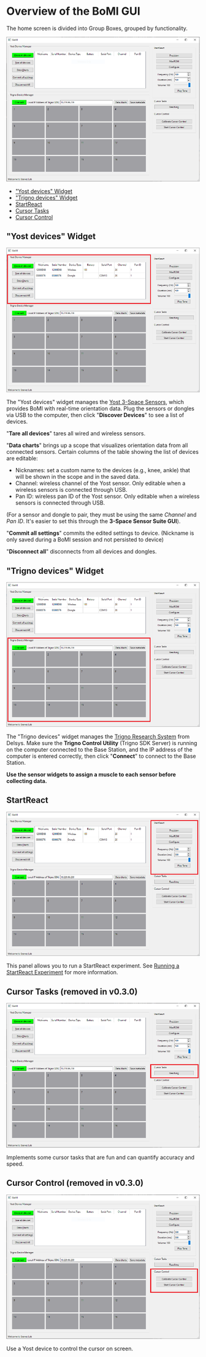 # Overview of the BoMI GUI

The home screen is divided into Group Boxes, grouped by functionality.

![BoMI Screenshot](./img/bomi-home.png)

- ["Yost devices" Widget](#-yost-devices--widget)
- ["Trigno devices" Widget](#-trigno-devices--widget)
- [StartReact](#startreact)
- [Cursor Tasks](#cursor-tasks)
- [Cursor Control](#cursor-control)

## "Yost devices" Widget

![](./img/bomi-yost.png)

The "Yost devices" widget manages the [Yost 3-Space Sensors](https://yostlabs.com/3-space-sensors/), which provides BoMI with real-time orientation data.
Plug the sensors or dongles via USB to the computer, then click "**Discover Devices**" to see a list of devices.

"**Tare all devices**" tares all wired and wireless sensors.

"**Data charts**" brings up a scope that visualizes orientation data from all connected sensors. Certain columns of the table showing the list of devices are editable:

- Nicknames: set a custom name to the devices (e.g., knee, ankle) that will be shown in the scope and in the saved data.
- Channel: wireless channel of the Yost sensor. Only editable when a wireless sensors is connected through USB.
- Pan ID: wireless pan ID of the Yost sensor. Only editable when a wireless sensors is connected through USB.

(For a sensor and dongle to pair, they must be using the same _Channel_ and _Pan ID_. It's easier to set this through the **3-Space Sensor Suite GUI**).

"**Commit all settings**" commits the edited settings to device. (Nickname is only saved during a BoMI session and not persisted to device)

"**Disconnect all**" disconnects from all devices and dongles.

## "Trigno devices" Widget

![](./img/bomi-trigno.png)

The "Trigno devices" widget manages the [Trigno Research System](https://delsys.com/trigno/) from Delsys.
Make sure the **Trigno Control Utility** (Trigno SDK Server) is running on the computer connected to the Base Station, and the IP address of the computer is entered correctly, then click "**Connect**" to connect to the Base Station.

**Use the sensor widgets to assign a muscle to each sensor before collecting data.**

## StartReact

![](./img/bomi-startreact.png)

This panel allows you to run a StartReact experiment.
See [Running a StartReact Experiment](start-react.md) for more information.

## Cursor Tasks (removed in v0.3.0)

![](./img/bomi-cursor-tasks.png)

Implements some cursor tasks that are fun and can quantify accuracy and speed.

## Cursor Control (removed in v0.3.0)

![](./img/bomi-cursor-control.png)

Use a Yost device to control the cursor on screen.
